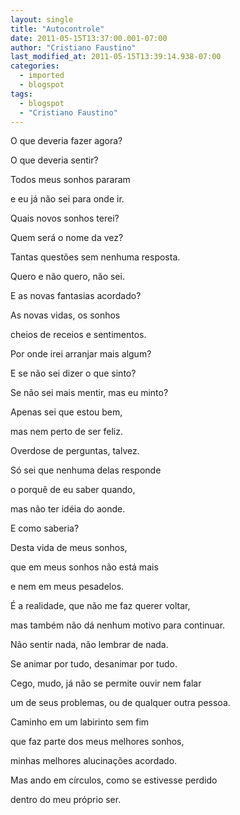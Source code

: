 ```yaml
---
layout: single
title: "Autocontrole"
date: 2011-05-15T13:37:00.001-07:00
author: "Cristiano Faustino"
last_modified_at: 2011-05-15T13:39:14.938-07:00
categories:
  - imported
  - blogspot
tags:
  - blogspot
  - "Cristiano Faustino"
---
```


O que deveria fazer agora?



O que deveria sentir?



Todos meus sonhos pararam



e eu já não sei para onde ir.







Quais novos sonhos terei?



Quem será o nome da vez?



Tantas questões sem nenhuma resposta.



Quero e não quero, não sei.







E as novas fantasias acordado?



As novas vidas, os sonhos 



cheios de receios e sentimentos.



Por onde irei arranjar mais algum?







E se não sei dizer o que sinto?



Se não sei mais mentir, mas eu minto?



Apenas sei que estou bem,



mas nem perto de ser feliz.







Overdose de perguntas, talvez.



Só sei que nenhuma delas responde



o porquê de eu saber quando,



mas não ter idéia do aonde.







E como saberia?



Desta vida de meus sonhos,



que em meus sonhos não está mais



e nem em meus pesadelos.



É a realidade, que não me faz querer voltar,



mas também não dá nenhum motivo para continuar.



Não sentir nada, não lembrar de nada.



Se animar por tudo, desanimar por tudo.



Cego, mudo, já não se permite ouvir nem falar



um de seus problemas, ou de qualquer outra pessoa.







Caminho em um labirinto sem fim



que faz parte dos meus melhores sonhos,



minhas melhores alucinações acordado.



Mas ando em círculos, como se estivesse perdido



dentro do meu próprio ser.